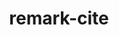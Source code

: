 ---
kind: project
title:  remark-cite
title-display: <code>remark-cite</code>
datePublished: May 19, 2021


tags:  math, ui
tools: typescript
url: https://github.com/benrbray/remark-cite
imageThumbnail: images/thumbnails/remark-cite.png
github_url: https://github.com/benrbray/remark-cite
summary: A plugin for the <a href="https://github.com/remarkjs/remark">remark</a> markdown parser adding support <a href="https://pandoc.org/MANUAL.html#extension-citations">pandoc-style</a> citation syntax.
---